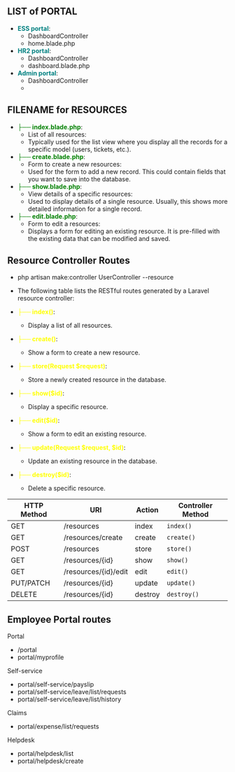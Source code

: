 ## LIST of PORTAL
- <span style="color: teal;">**ESS portal**</span>:
  - DashboardController
  - home.blade.php
- <span style="color: teal;">**HR2 portal**</span>:
  - DashboardController
  - dashboard.blade.php
- <span style="color: teal;">**Admin portal**</span>:
  - DashboardController
  -

## FILENAME for RESOURCES
- <span style="color: green;">**├── index.blade.php**</span>:   
  -  List of all resources: 
    - Typically used for the list view where you display all the records for a specific model (users, tickets, etc.).
- <span style="color: green;">**├── create.blade.php**</span>:   
  -  Form to create a new resources: 
    - Used for the form to add a new record. This could contain fields that you want to save into the database.
- <span style="color: green;">**├── show.blade.php**</span>:  
  -  View details of a specific resources: 
    - Used to display details of a single resource. Usually, this shows more detailed information for a single record.
- <span style="color: green;">**├── edit.blade.php**</span>:     
  -  Form to edit a resources: 
    - Displays a form for editing an existing resource. It is pre-filled with the existing data that can be modified and saved.

## Resource Controller Routes
- php artisan make:controller UserController --resource
- The following table lists the RESTful routes generated by a Laravel resource controller:

- <span style="color: yellow;">**├── index()**</span>:
  - Display a list of all resources.
- <span style="color: yellow;">**├── create()**</span>:
  - Show a form to create a new resource.
- <span style="color: yellow;">**├── store(Request $request)**</span>:
  - Store a newly created resource in the database.
- <span style="color: yellow;">**├── show($id)**</span>:
  - Display a specific resource.
- <span style="color: yellow;">**├── edit($id)**</span>:
  - Show a form to edit an existing resource.
- <span style="color: yellow;">**├── update(Request $request, $id)**</span>:
  - Update an existing resource in the database.
- <span style="color: yellow;">**├── destroy($id)**</span>:
  - Delete a specific resource.

| HTTP Method | URI                 | Action  | Controller Method  |
|-------------|---------------------|---------|--------------------|
| GET         | /resources          | index   | `index()`          |
| GET         | /resources/create   | create  | `create()`         |
| POST        | /resources          | store   | `store()`          |
| GET         | /resources/{id}     | show    | `show()`           |
| GET         | /resources/{id}/edit| edit    | `edit()`           |
| PUT/PATCH   | /resources/{id}     | update  | `update()`         |
| DELETE      | /resources/{id}     | destroy | `destroy()`        |

## Employee Portal routes
Portal
- /portal
- portal/myprofile

Self-service

- portal/self-service/payslip
- portal/self-service/leave/list/requests
- portal/self-service/leave/list/history


Claims

- portal/expense/list/requests

Helpdesk

- portal/helpdesk/list
- portal/helpdesk/create
